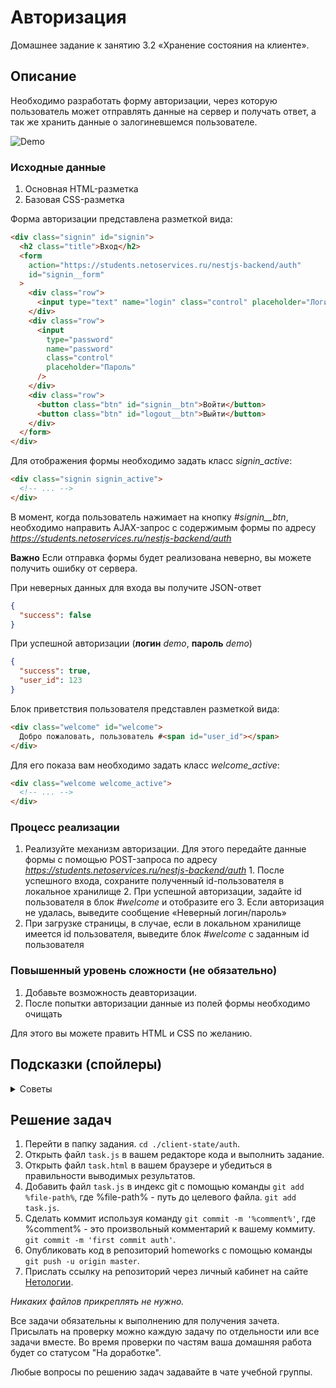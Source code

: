 # Авторизация

Домашнее задание к занятию 3.2 «Хранение состояния на клиенте».

## Описание

Необходимо разработать форму авторизации, через которую пользователь может отправлять данные
на сервер и получать ответ, а так же хранить данные о залогиневшемся пользователе.

![Demo](./demo.gif)

### Исходные данные

1. Основная HTML-разметка
2. Базовая CSS-разметка

Форма авторизации представлена разметкой вида:

```html
<div class="signin" id="signin">
  <h2 class="title">Вход</h2>
  <form
    action="https://students.netoservices.ru/nestjs-backend/auth"
    id="signin__form"
  >
    <div class="row">
      <input type="text" name="login" class="control" placeholder="Логин" />
    </div>
    <div class="row">
      <input
        type="password"
        name="password"
        class="control"
        placeholder="Пароль"
      />
    </div>
    <div class="row">
      <button class="btn" id="signin__btn">Войти</button>
      <button class="btn" id="logout__btn">Выйти</button>
    </div>
  </form>
</div>
```

Для отображения формы необходимо задать класс _signin_active_:

```html
<div class="signin signin_active">
  <!-- ... -->
</div>
```

В момент, когда пользователь нажимает на кнопку _#signin\_\_btn_, необходимо
направить AJAX-запрос с содержимым формы по адресу
*https://students.netoservices.ru/nestjs-backend/auth*

**Важно** Если отправка формы будет реализована неверно, вы можете получить ошибку от сервера.

При неверных данных для входа вы получите JSON-ответ

```json
{
  "success": false
}
```

При успешной авторизации (**логин** _demo_, **пароль** _demo_)

```json
{
  "success": true,
  "user_id": 123
}
```

Блок приветствия пользователя представлен разметкой вида:

```html
<div class="welcome" id="welcome">
  Добро пожаловать, пользователь #<span id="user_id"></span>
</div>
```

Для его показа вам необходимо задать класс _welcome_active_:

```html
<div class="welcome welcome_active">
  <!-- ... -->
</div>
```

### Процесс реализации

1. Реализуйте механизм авторизации.
   Для этого передайте данные формы с помощью POST-запроса по адресу
   *https://students.netoservices.ru/nestjs-backend/auth* 1. После успешного входа, сохраните полученный id-пользователя в локальное хранилище 2. При успешной авторизации, задайте id пользователя в блок _#welcome_ и отобразите его 3. Если авторизация не удалась, выведите сообщение «Неверный логин/пароль»
2. При загрузке страницы, в случае, если в локальном хранилище имеется
   id пользователя, выведите блок _#welcome_ с заданным id пользователя

### Повышенный уровень сложности (не обязательно)

1. Добавьте возможность деавторизации.
2. После попытки авторизации данные из полей формы необходимо очищать

Для этого вы можете править HTML и CSS по желанию.

## Подсказки (спойлеры)

<details>
<summary>Советы</summary>

Самый простой способ отправить данные для авторизации - воспользоваться FormData

</details>

## Решение задач

1. Перейти в папку задания. `cd ./client-state/auth`.
2. Открыть файл `task.js` в вашем редакторе кода и выполнить задание.
3. Открыть файл `task.html` в вашем браузере и убедиться в правильности выводимых результатов.
4. Добавить файл `task.js` в индекс git с помощью команды `git add %file-path%`, где %file-path% - путь до целевого файла. `git add task.js`.
5. Сделать коммит используя команду `git commit -m '%comment%'`, где %comment% - это произвольный комментарий к вашему коммиту. `git commit -m 'first commit auth'`.
6. Опубликовать код в репозиторий homeworks с помощью команды `git push -u origin master`.
7. Прислать ссылку на репозиторий через личный кабинет на сайте [Нетологии][6].

[0]: https://github.com/
[1]: https://www.sublimetext.com/
[2]: https://code.visualstudio.com/
[3]: https://github.com/netology-code/guides/tree/master/github
[4]: https://git-scm.com/
[5]: https://github.com/netology-code/guides/blob/master/git/REAMDE.md
[6]: https://netology.ru/

_Никаких файлов прикреплять не нужно._

Все задачи обязательны к выполнению для получения зачета. Присылать на проверку можно каждую задачу по отдельности или все задачи вместе. Во время проверки по частям ваша домашняя работа будет со статусом "На доработке".

Любые вопросы по решению задач задавайте в чате учебной группы.
